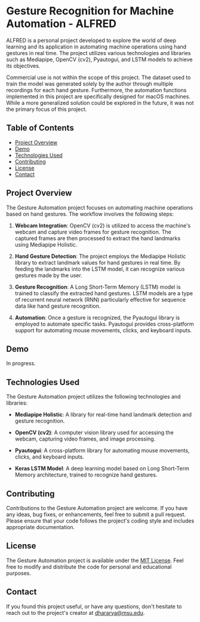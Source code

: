 # Gesture Recognition for Machine Automation - ALFRED

ALFRED is a personal project developed to explore the world of deep learning and its application in automating machine operations using hand gestures in real time. The project utilizes various technologies and libraries such as Mediapipe, OpenCV (cv2), Pyautogui, and LSTM models to achieve its objectives.

Commercial use is not within the scope of this project. The dataset used to train the model was generated solely by the author through multiple recordings for each hand gesture. Furthermore, the automation functions implemented in this project are specifically designed for macOS machines. While a more generalized solution could be explored in the future, it was not the primary focus of this project.

## Table of Contents

- [Project Overview](#project-overview)
- [Demo](#demo)
- [Technologies Used](#technologies-used)
- [Contributing](#contributing)
- [License](#license)
- [Contact](#contact)

## Project Overview

The Gesture Automation project focuses on automating machine operations based on hand gestures. The workflow involves the following steps:

1. **Webcam Integration**: OpenCV (cv2) is utilized to access the machine's webcam and capture video frames for gesture recognition. The captured frames are then processed to extract the hand landmarks using Mediapipe Holistic.

2. **Hand Gesture Detection**: The project employs the Mediapipe Holistic library to extract landmark values for hand gestures in real time. By feeding the landmarks into the LSTM model, it can recognize various gestures made by the user.

3. **Gesture Recognition**: A Long Short-Term Memory (LSTM) model is trained to classify the extracted hand gestures. LSTM models are a type of recurrent neural network (RNN) particularly effective for sequence data like hand gesture recognition.

4. **Automation**: Once a gesture is recognized, the Pyautogui library is employed to automate specific tasks. Pyautogui provides cross-platform support for automating mouse movements, clicks, and keyboard inputs.

## Demo

In progress.

## Technologies Used

The Gesture Automation project utilizes the following technologies and libraries:

- **Mediapipe Holistic**: A library for real-time hand landmark detection and gesture recognition.

- **OpenCV (cv2)**: A computer vision library used for accessing the webcam, capturing video frames, and image processing.

- **Pyautogui**: A cross-platform library for automating mouse movements, clicks, and keyboard inputs.

- **Keras LSTM Model**: A deep learning model based on Long Short-Term Memory architecture, trained to recognize hand gestures.

## Contributing

Contributions to the Gesture Automation project are welcome. If you have any ideas, bug fixes, or enhancements, feel free to submit a pull request. Please ensure that your code follows the project's coding style and includes appropriate documentation.

## License

The Gesture Automation project is available under the [MIT License](LICENSE). Feel free to modify and distribute the code for personal and educational purposes.

## Contact

If you found this project useful, or have any questions, don't hesitate to reach out to the project's creator at dhararya@msu.edu.
